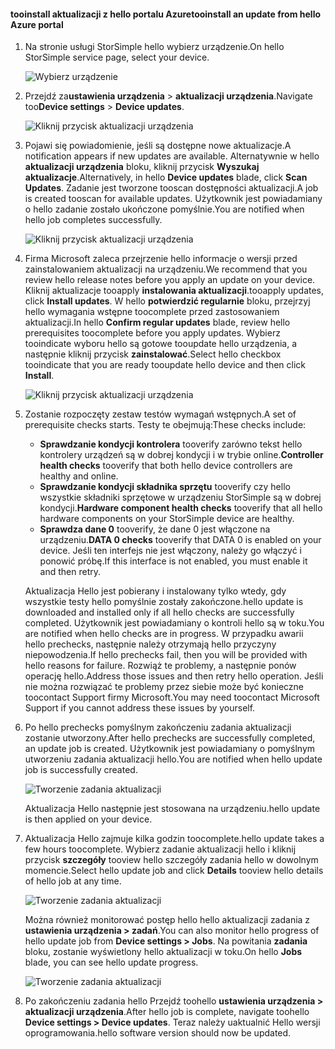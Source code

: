 <!--author=alkohli last changed: 08/04/17-->

#### <a name="tooinstall-an-update-from-hello-azure-portal"></a><span data-ttu-id="09f01-101">tooinstall aktualizacji z hello portalu Azure</span><span class="sxs-lookup"><span data-stu-id="09f01-101">tooinstall an update from hello Azure portal</span></span>

1. <span data-ttu-id="09f01-102">Na stronie usługi StorSimple hello wybierz urządzenie.</span><span class="sxs-lookup"><span data-stu-id="09f01-102">On hello StorSimple service page, select your device.</span></span>

    ![Wybierz urządzenie](./media/storsimple-8000-install-update5-via-portal/update1.png)

2. <span data-ttu-id="09f01-104">Przejdź za**ustawienia urządzenia** > **aktualizacji urządzenia**.</span><span class="sxs-lookup"><span data-stu-id="09f01-104">Navigate too**Device settings** > **Device updates**.</span></span>

    ![Kliknij przycisk aktualizacji urządzenia](./media/storsimple-8000-install-update5-via-portal/update2.png)

2. <span data-ttu-id="09f01-106">Pojawi się powiadomienie, jeśli są dostępne nowe aktualizacje.</span><span class="sxs-lookup"><span data-stu-id="09f01-106">A notification appears if new updates are available.</span></span> <span data-ttu-id="09f01-107">Alternatywnie w hello **aktualizacji urządzenia** bloku, kliknij przycisk **Wyszukaj aktualizacje**.</span><span class="sxs-lookup"><span data-stu-id="09f01-107">Alternatively, in hello **Device updates** blade, click **Scan Updates**.</span></span> <span data-ttu-id="09f01-108">Zadanie jest tworzone tooscan dostępności aktualizacji.</span><span class="sxs-lookup"><span data-stu-id="09f01-108">A job is created tooscan for available updates.</span></span> <span data-ttu-id="09f01-109">Użytkownik jest powiadamiany o hello zadanie zostało ukończone pomyślnie.</span><span class="sxs-lookup"><span data-stu-id="09f01-109">You are notified when hello job completes successfully.</span></span>

    ![Kliknij przycisk aktualizacji urządzenia](./media/storsimple-8000-install-update5-via-portal/update3.png)

3. <span data-ttu-id="09f01-111">Firma Microsoft zaleca przejrzenie hello informacje o wersji przed zainstalowaniem aktualizacji na urządzeniu.</span><span class="sxs-lookup"><span data-stu-id="09f01-111">We recommend that you review hello release notes before you apply an update on your device.</span></span> <span data-ttu-id="09f01-112">Kliknij aktualizacje tooapply **instalowania aktualizacji**.</span><span class="sxs-lookup"><span data-stu-id="09f01-112">tooapply updates, click **Install updates**.</span></span> <span data-ttu-id="09f01-113">W hello **potwierdzić regularnie** bloku, przejrzyj hello wymagania wstępne toocomplete przed zastosowaniem aktualizacji.</span><span class="sxs-lookup"><span data-stu-id="09f01-113">In hello **Confirm regular updates** blade, review hello prerequisites toocomplete before you apply updates.</span></span> <span data-ttu-id="09f01-114">Wybierz tooindicate wyboru hello są gotowe tooupdate hello urządzenia, a następnie kliknij przycisk **zainstalować**.</span><span class="sxs-lookup"><span data-stu-id="09f01-114">Select hello checkbox tooindicate that you are ready tooupdate hello device and then click **Install**.</span></span>

    ![Kliknij przycisk aktualizacji urządzenia](./media/storsimple-8000-install-update5-via-portal/update4.png)

6. <span data-ttu-id="09f01-116">Zostanie rozpoczęty zestaw testów wymagań wstępnych.</span><span class="sxs-lookup"><span data-stu-id="09f01-116">A set of prerequisite checks starts.</span></span> <span data-ttu-id="09f01-117">Testy te obejmują:</span><span class="sxs-lookup"><span data-stu-id="09f01-117">These checks include:</span></span>
   
   * <span data-ttu-id="09f01-118">**Sprawdzanie kondycji kontrolera** tooverify zarówno tekst hello kontrolery urządzeń są w dobrej kondycji i w trybie online.</span><span class="sxs-lookup"><span data-stu-id="09f01-118">**Controller health checks** tooverify that both hello device controllers are healthy and online.</span></span>
   * <span data-ttu-id="09f01-119">**Sprawdzanie kondycji składnika sprzętu** tooverify czy hello wszystkie składniki sprzętowe w urządzeniu StorSimple są w dobrej kondycji.</span><span class="sxs-lookup"><span data-stu-id="09f01-119">**Hardware component health checks** tooverify that all hello hardware components on your StorSimple device are healthy.</span></span>
   * <span data-ttu-id="09f01-120">**Sprawdza dane 0** tooverify, że dane 0 jest włączone na urządzeniu.</span><span class="sxs-lookup"><span data-stu-id="09f01-120">**DATA 0 checks** tooverify that DATA 0 is enabled on your device.</span></span> <span data-ttu-id="09f01-121">Jeśli ten interfejs nie jest włączony, należy go włączyć i ponowić próbę.</span><span class="sxs-lookup"><span data-stu-id="09f01-121">If this interface is not enabled, you must enable it and then retry.</span></span>

    <span data-ttu-id="09f01-122">Aktualizacja Hello jest pobierany i instalowany tylko wtedy, gdy wszystkie testy hello pomyślnie zostały zakończone.</span><span class="sxs-lookup"><span data-stu-id="09f01-122">hello update is downloaded and installed only if all hello checks are successfully completed.</span></span> <span data-ttu-id="09f01-123">Użytkownik jest powiadamiany o kontroli hello są w toku.</span><span class="sxs-lookup"><span data-stu-id="09f01-123">You are notified when hello checks are in progress.</span></span> <span data-ttu-id="09f01-124">W przypadku awarii hello prechecks, następnie należy otrzymają hello przyczyny niepowodzenia.</span><span class="sxs-lookup"><span data-stu-id="09f01-124">If hello prechecks fail, then you will be provided with hello reasons for failure.</span></span> <span data-ttu-id="09f01-125">Rozwiąż te problemy, a następnie ponów operację hello.</span><span class="sxs-lookup"><span data-stu-id="09f01-125">Address those issues and then retry hello operation.</span></span> <span data-ttu-id="09f01-126">Jeśli nie można rozwiązać te problemy przez siebie może być konieczne toocontact Support firmy Microsoft.</span><span class="sxs-lookup"><span data-stu-id="09f01-126">You may need toocontact Microsoft Support if you cannot address these issues by yourself.</span></span>

7. <span data-ttu-id="09f01-127">Po hello prechecks pomyślnym zakończeniu zadania aktualizacji zostanie utworzony.</span><span class="sxs-lookup"><span data-stu-id="09f01-127">After hello prechecks are successfully completed, an update job is created.</span></span> <span data-ttu-id="09f01-128">Użytkownik jest powiadamiany o pomyślnym utworzeniu zadania aktualizacji hello.</span><span class="sxs-lookup"><span data-stu-id="09f01-128">You are notified when hello update job is successfully created.</span></span>
   
    ![Tworzenie zadania aktualizacji](./media/storsimple-8000-install-update5-via-portal/update6.png)
   
    <span data-ttu-id="09f01-130">Aktualizacja Hello następnie jest stosowana na urządzeniu.</span><span class="sxs-lookup"><span data-stu-id="09f01-130">hello update is then applied on your device.</span></span>

9. <span data-ttu-id="09f01-131">Aktualizacja Hello zajmuje kilka godzin toocomplete.</span><span class="sxs-lookup"><span data-stu-id="09f01-131">hello update takes a few hours toocomplete.</span></span> <span data-ttu-id="09f01-132">Wybierz zadanie aktualizacji hello i kliknij przycisk **szczegóły** tooview hello szczegóły zadania hello w dowolnym momencie.</span><span class="sxs-lookup"><span data-stu-id="09f01-132">Select hello update job and click **Details** tooview hello details of hello job at any time.</span></span>

    ![Tworzenie zadania aktualizacji](./media/storsimple-8000-install-update5-via-portal/update8.png)

     <span data-ttu-id="09f01-134">Można również monitorować postęp hello hello aktualizacji zadania z **ustawienia urządzenia > zadań**.</span><span class="sxs-lookup"><span data-stu-id="09f01-134">You can also monitor hello progress of hello update job from **Device settings > Jobs**.</span></span> <span data-ttu-id="09f01-135">Na powitania **zadania** bloku, zostanie wyświetlony hello aktualizacji w toku.</span><span class="sxs-lookup"><span data-stu-id="09f01-135">On hello **Jobs** blade, you can see hello update progress.</span></span>

     ![Tworzenie zadania aktualizacji](./media/storsimple-8000-install-update5-via-portal/update7.png)

10. <span data-ttu-id="09f01-137">Po zakończeniu zadania hello Przejdź toohello **ustawienia urządzenia > aktualizacji urządzenia**.</span><span class="sxs-lookup"><span data-stu-id="09f01-137">After hello job is complete, navigate toohello **Device settings > Device updates**.</span></span> <span data-ttu-id="09f01-138">Teraz należy uaktualnić Hello wersji oprogramowania.</span><span class="sxs-lookup"><span data-stu-id="09f01-138">hello software version should now be updated.</span></span>

